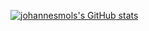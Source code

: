 [![johannesmols's GitHub stats](https://github-readme-stats.vercel.app/api?username=johannesmols&show_icons=true&theme=dark)](https://github.com/anuraghazra/github-readme-stats)
